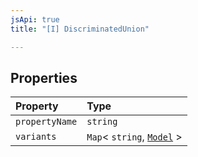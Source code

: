 ```yaml
---
jsApi: true
title: "[I] DiscriminatedUnion"

---
```

## Properties

| Property | Type |
| :------ | :------ |
| `propertyName` | `string` |
| `variants` | `Map`< `string`, [`Model`](Interface.Model.md) \> |
